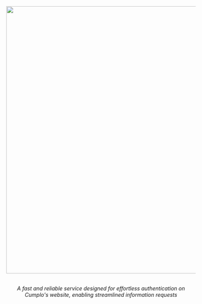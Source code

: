 <div align="center">
  <img src="https://github.com/cnsfeir/cumplo-authenticator/assets/58790635/97f83a3c-b33d-4518-b956-334a7c871da0" width="712"/>
</div>

<br>
<p align="center">
    <em>
      A fast and reliable service designed for effortless authentication on <br> Cumplo's website, enabling streamlined information requests
    </em>
</p>
<br>
